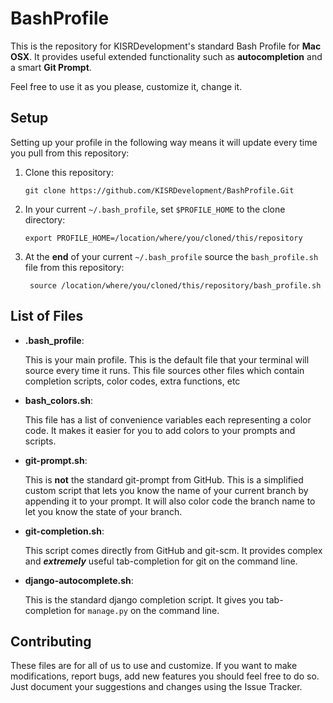 BashProfile
===========

This is the repository for KISRDevelopment's standard
Bash Profile for **Mac OSX**. It provides useful
extended functionality such as **autocompletion**
and a smart **Git Prompt**.

Feel free to use it as you please, customize it, change it.

Setup
-----

Setting up your profile in the following way means it will update every time
you pull from this repository:

1.  Clone this repository:

        git clone https://github.com/KISRDevelopment/BashProfile.Git

2.  In your current ``~/.bash_profile``, set ``$PROFILE_HOME`` to the clone directory:

        export PROFILE_HOME=/location/where/you/cloned/this/repository

3. At the **end** of your current ``~/.bash_profile`` source the ``bash_profile.sh`` file from this repository:
        
        source /location/where/you/cloned/this/repository/bash_profile.sh    

List of Files
-------------

* **.bash_profile**:

    This is your main profile.
    This is the default file that your
    terminal will source every time it runs. This file sources other
    files which contain completion scripts, color codes,
    extra functions, etc

* **bash_colors.sh**:

    This file has a list of convenience variables
    each representing a color code. It makes it easier
    for you to add colors to your prompts and scripts.

* **git-prompt.sh**:

    This is **not** the standard git-prompt from GitHub.
    This is a simplified custom script that lets you know the
    name of your current branch by appending it to your
    prompt. It will also color code the branch name
    to let you know the state of your branch.

* **git-completion.sh**:

    This script comes directly from GitHub and git-scm.
    It provides complex and ***extremely*** useful tab-completion
    for git on the command line.

* **django-autocomplete.sh**:

    This is the standard django completion script.
    It gives you tab-completion for ``manage.py``
    on the command line.


Contributing
------------

These files are for all of us to use and customize.
If you want to make modifications, report bugs, add new features
you should feel free to do so. Just document your suggestions
and changes using the Issue Tracker.
